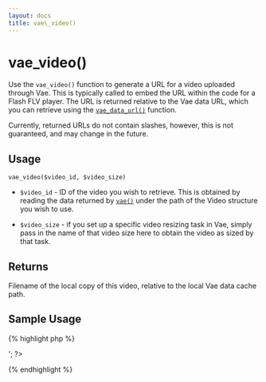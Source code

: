 ```yaml
---
layout: docs
title: vae\_video()
---
```


# vae\_video()

Use the `vae_video()` function to generate a URL for a video uploaded
through Vae. This is typically called to embed the URL within the code
for a Flash FLV player. The URL is returned relative to the Vae data
URL, which you can retrieve using the
[`vae_data_url()`](/php_vae_data_url/) function.

Currently, returned URLs do not contain slashes, however, this is not
guaranteed, and may change in the future.

## Usage

`vae_video($video_id, $video_size)`

-   `$video_id` - ID of the video you wish to retrieve. This is obtained
    by reading the data returned by [`vae()`](/php_vae/) under the path
    of the Video structure you wish to use.

-   `$video_size` - if you set up a specific video resizing task in Vae,
    simply pass in the name of that video size here to obtain the video
    as sized by that task.

## Returns

Filename of the local copy of this video, relative to the local Vae data
cache path.

## Sample Usage

{% highlight php %}
<?php
// Display our bio video in a Flash Player
$bio = vae_find("bio");
$video_filename = vae_video($bio['video'], "Big");
echo '<embed src="video.swf?video=' . vae_data_url() . $video_filename . '" quality="high" bgcolor="#ffffff" width="460" height="345" name="video" align="middle" allowScriptAccess="sameDomain" allowFullScreen="false" type="application/x-shockwave-flash" pluginspage="http://www.macromedia.com/go/getflashplayer" />';
?>        
{% endhighlight %}

